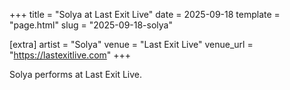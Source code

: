 +++
title = "Solya at Last Exit Live"
date = 2025-09-18
template = "page.html"
slug = "2025-09-18-solya"

[extra]
artist = "Solya"
venue = "Last Exit Live"
venue_url = "https://lastexitlive.com"
+++

Solya performs at Last Exit Live.
